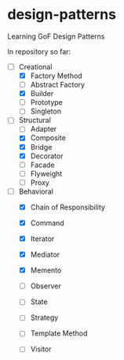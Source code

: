 # design-patterns
Learning GoF Design Patterns

In repository so far:
- [ ] Creational
  - [x] Factory Method
  - [ ] Abstract Factory
  - [x] Builder
  - [ ] Prototype
  - [ ] Singleton
- [ ] Structural
  - [ ] Adapter
  - [x] Composite
  - [x] Bridge
  - [x] Decorator
  - [ ] Facade
  - [ ] Flyweight
  - [ ] Proxy
- [ ] Behavioral
  - [x] Chain of Responsibility
  - [x] Command
  - [x] Iterator
  - [x] Mediator
  - [x] Memento
  - [ ] Observer
  - [ ] State
  - [ ] Strategy
  - [ ] Template Method
  - [ ] Visitor

